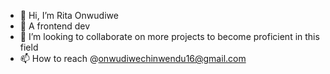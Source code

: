 - 👋 Hi, I’m Rita Onwudiwe
- 👀 A frontend dev
- 💞️ I’m looking to collaborate on more projects to become proficient in this field 
- 📫 How to reach @onwudiwechinwendu16@gmail.com
